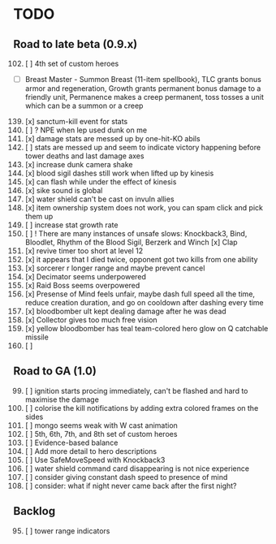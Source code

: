 # TODO

## Road to late beta (0.9.x)

102. [ ] 4th set of custom heroes
  - [ ] Breast Master - Summon Breast (11-item spellbook), TLC grants bonus armor and regeneration, Growth grants permanent bonus damage to a friendly unit, Permanence makes a creep permanent, toss tosses a unit which can be a summon or a creep
139. [x] sanctum-kill event for stats
140. [ ] ? NPE when lep used dunk on me
142. [x] damage stats are messed up by one-hit-KO abils
143. [ ] stats are messed up and seem to indicate victory happening before tower deaths and last damage axes
144. [x] increase dunk camera shake
149. [x] blood sigil dashes still work when lifted up by kinesis
150. [x] can flash while under the effect of kinesis
157. [x] sike sound is global
159. [x] water shield can't be cast on invuln allies
166. [x] item ownership system does not work, you can spam click and pick them up
167. [ ] increase stat growth rate
168. [ ] ! There are many instances of unsafe slows: Knockback3, Bind, Bloodlet, Rhythm of the Blood Sigil, Berzerk and Winch
     [x] Clap
172. [x] revive timer too short at level 12
173. [x] it appears that I died twice, opponent got two kills from one ability
176. [x] sorcerer r longer range and maybe prevent cancel
177. [x] Decimator seems underpowered
178. [x] Raid Boss seems overpowered
179. [x] Presense of Mind feels unfair, maybe dash full speed all the time, reduce creation duration, and go on cooldown after dashing every time
180. [x] bloodbomber ult kept dealing damage after he was dead
181. [x] Collector gives too much free vision
182. [x] yellow bloodbomber has teal team-colored hero glow on Q catchable missile
184. [ ]


## Road to GA (1.0)

99. [ ] ignition starts procing immediately, can't be flashed and hard to maximise the damage
106. [ ] colorise the kill notifications by adding extra colored frames on the sides
120. [ ] mongo seems weak with W cast animation
137. [ ] 5th, 6th, 7th, and 8th set of custom heroes
138. [ ] Evidence-based balance
162. [ ] Add more detail to hero descriptions
163. [ ] Use SafeMoveSpeed with Knockback3
174. [ ] water shield command card disappearing is not nice experience
175. [ ] consider giving constant dash speed to presence of mind
183. [ ] consider: what if night never came back after the first night?

## Backlog

95. [ ] tower range indicators
